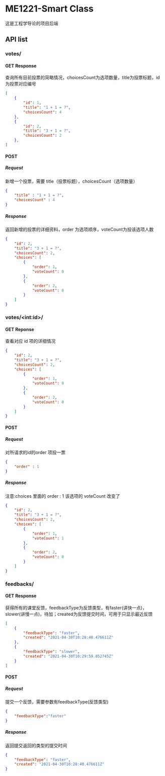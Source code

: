 # ME1221-Smart Class
这是工程学导论的项目后端

## API list
### votes/
#### GET Response

查询所有目前投票的简略情况，choicesCount为选项数量，title为投票标题，id 为投票对应编号

```json
[
    {
        "id": 1,
        "title": "1 + 1 = ?",
        "choicesCount": 4
    },
    {
        "id": 2,
        "title": "3 + 1 = ?",
        "choicesCount": 2
    },
]
```

#### POST

##### Request

新增一个投票，需要 title（投票标题），choicesCount（选项数量）

```json
{
    "title" : "1 + 1 = ?",
    "choicesCount" : 4
}
```

##### Response

返回新增的投票的详细资料，order 为选项顺序，voteCount为投该选项人数

```json
{
    "id": 2,
    "title": "3 + 1 = ?",
    "choicesCount": 2,
    "choices": [
        {
            "order": 1,
            "voteCount": 0
        },
        {
            "order": 2,
            "voteCount": 0
        }
    ]
}
```

### votes/\<int:id>/

#### GET Reponse

查看对应 id 项的详细情况

```json
{
    "id": 2,
    "title": "3 + 1 = ?",
    "choicesCount": 2,
    "choices": [
        {
            "order": 1,
            "voteCount": 0
        },
        {
            "order": 2,
            "voteCount": 0
        }
    ]
}
```

#### POST

##### Request

对所请求的id的order 项投一票

```json
{
    "order" : 1
}
```

##### Response

注意∶choices 里面的 order : 1 该选项的 voteCount 改变了

```json
{
    "id": 2,
    "title": "3 + 1 = ?",
    "choicesCount": 2,
    "choices": [
        {
            "order": 1,
            "voteCount": 1 
        },
        {
            "order": 2,
            "voteCount": 0
        }
    ]
}
```

### feedbacks/

#### GET Response

获得所有的课堂反馈，feedbackType为反馈类型，有faster(讲快一点)，slower(讲慢一点)，待加；created为反馈提交时间，可用于只显示最近反馈

```json
[
    {
        "feedbackType": "faster",
        "created": "2021-04-30T10:28:40.476611Z"
    },
    {
        "feedbackType": "slower",
        "created": "2021-04-30T10:29:59.852745Z"
    }
]
```

####  POST

##### Request

提交一个反馈，需要参数有feedbackType(反馈类型)

```json
{
    "feedbackType":"faster"
}
```

##### Response

返回提交返回的类型的提交时间

```json
{
    "feedbackType": "faster",
    "created": "2021-04-30T10:28:40.476611Z"
}
```



